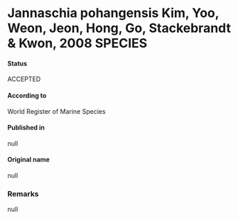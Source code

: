 Jannaschia pohangensis Kim, Yoo, Weon, Jeon, Hong, Go, Stackebrandt & Kwon, 2008 SPECIES
=======

#### Status
ACCEPTED

#### According to
World Register of Marine Species

#### Published in
null

#### Original name
null

### Remarks
null